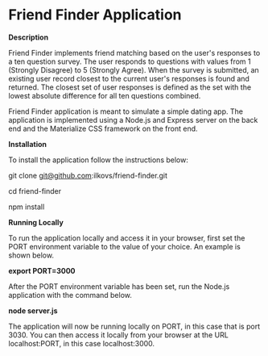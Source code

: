 # Friend Finder Application

**Description**

Friend Finder implements friend matching based on the user's responses to a ten question survey. The user responds to questions with values from 1 (Strongly Disagree) to 5 (Strongly Agree). When the survey is submitted, an existing user record closest to the current user's responses is found and returned. The closest set of user responses is defined as the set with the lowest absolute difference for all ten questions combined.

Friend Finder application is meant to simulate a simple dating app. The application is implemented using a Node.js and Express server on the back end and the Materialize CSS framework on the front end.

**Installation**

To install the application follow the instructions below:

git clone git@github.com:ilkovs/friend-finder.git

cd friend-finder

npm install

**Running Locally**

To run the application locally and access it in your browser, first set the PORT environment variable to the value of your choice. An example is shown below.

**export PORT=3000**

After the PORT environment variable has been set, run the Node.js application with the command below.

**node server.js**

The application will now be running locally on PORT, in this case that is port 3030. You can then access it locally from your browser at the URL localhost:PORT, in this case localhost:3000.
